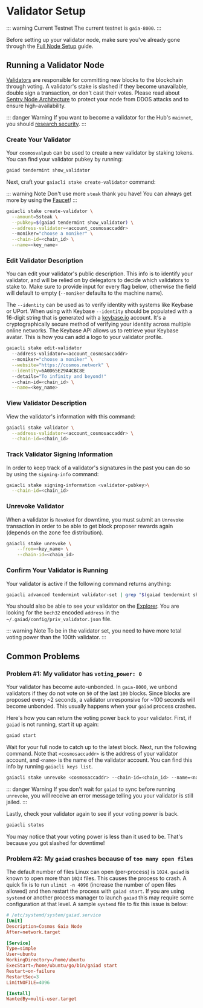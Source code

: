 # Validator Setup

::: warning Current Testnet
The current testnet is `gaia-8000`.
:::

Before setting up your validator node, make sure you've already gone through the [Full Node Setup](/getting-started/full-node.md) guide.

## Running a Validator Node

[Validators](/validators/overview.md) are responsible for committing new blocks to the blockchain through voting. A validator's stake is slashed if they become unavailable, double sign a transaction, or don't cast their votes. Please read about [Sentry Node Architecture](/validators/validator-faq.md#how-can-validators-protect-themselves-from-denial-of-service-attacks) to protect your node from DDOS attacks and to ensure high-availability.

::: danger Warning
If you want to become a validator for the Hub's `mainnet`, you should [research security](/validators/security.md).
:::

### Create Your Validator

Your `cosmosvalpub` can be used to create a new validator by staking tokens. You can find your validator pubkey by running:

```bash
gaiad tendermint show_validator
```

Next, craft your `gaiacli stake create-validator` command:

::: warning Note
Don't use more `steak` thank you have! You can always get more by using the [Faucet](https://faucetcosmos.network/)!
:::

```bash
gaiacli stake create-validator \
  --amount=5steak \
  --pubkey=$(gaiad tendermint show_validator) \
  --address-validator=<account_cosmosaccaddr>
  --moniker="choose a moniker" \
  --chain-id=<chain_id> \
  --name=<key_name>
```

### Edit Validator Description

You can edit your validator's public description. This info is to identify your validator, and will be relied on by delegators to decide which validators to stake to. Make sure to provide input for every flag below, otherwise the field will default to empty (`--moniker` defaults to the machine name).

The `--identity` can be used as to verify identity with systems like Keybase or UPort. When using with Keybase `--identity` should be populated with a 16-digit string that is generated with a [keybase.io](https://keybase.io) account. It's a cryptographically secure method of verifying your identity across multiple online networks. The Keybase API allows us to retrieve your Keybase avatar. This is how you can add a logo to your validator profile.

```bash
gaiacli stake edit-validator
  --address-validator=<account_cosmosaccaddr>
  --moniker="choose a moniker" \
  --website="https://cosmos.network" \
  --identity=6A0D65E29A4CBC8E
  --details="To infinity and beyond!"
  --chain-id=<chain_id> \
  --name=<key_name>
```

### View Validator Description

View the validator's information with this command:

```bash
gaiacli stake validator \
  --address-validator=<account_cosmosaccaddr> \
  --chain-id=<chain_id>
```

### Track Validator Signing Information

In order to keep track of a validator's signatures in the past you can do so by using the `signing-info` command:

```bash
gaiacli stake signing-information <validator-pubkey>\
  --chain-id=<chain_id>
```

### Unrevoke Validator

When a validator is `Revoked` for downtime, you must submit an `Unrevoke` transaction in order to be able to get block proposer rewards again (depends on the zone fee distribution).

```bash
gaiacli stake unrevoke \
	--from=<key_name> \
	--chain-id=<chain_id>
```

### Confirm Your Validator is Running

Your validator is active if the following command returns anything:

```bash
gaiacli advanced tendermint validator-set | grep "$(gaiad tendermint show_validator)"
```

You should also be able to see your validator on the [Explorer](https://explorecosmos.network/validators). You are looking for the `bech32` encoded `address` in the `~/.gaiad/config/priv_validator.json` file.

::: warning Note
To be in the validator set, you need to have more total voting power than the 100th validator.
:::

## Common Problems

### Problem #1: My validator has `voting_power: 0`

Your validator has become auto-unbonded. In `gaia-8000`, we unbond validators if they do not vote on `50` of the last `100` blocks. Since blocks are proposed every ~2 seconds, a validator unresponsive for ~100 seconds will become unbonded. This usually happens when your `gaiad` process crashes.

Here's how you can return the voting power back to your validator. First, if `gaiad` is not running, start it up again:

```bash
gaiad start
```

Wait for your full node to catch up to the latest block. Next, run the following command. Note that `<cosmosaccaddr>` is the address of your validator account, and `<name>` is the name of the validator account. You can find this info by running `gaiacli keys list`.

```bash
gaiacli stake unrevoke <cosmosaccaddr> --chain-id=<chain_id> --name=<name>
```

::: danger Warning
If you don't wait for `gaiad` to sync before running `unrevoke`, you will receive an error message telling you your validator is still jailed.
:::

Lastly, check your validator again to see if your voting power is back.

```bash
gaiacli status
```

You may notice that your voting power is less than it used to be. That's because you got slashed for downtime!

### Problem #2: My `gaiad` crashes because of `too many open files`

The default number of files Linux can open (per-process) is `1024`. `gaiad` is known to open more than `1024` files. This causes the process to crash. A quick fix is to run `ulimit -n 4096` (increase the number of open files allowed) and then restart the process with `gaiad start`. If you are using `systemd` or another process manager to launch `gaiad` this may require some configuration at that level. A sample `systemd` file to fix this issue is below:

```toml
# /etc/systemd/system/gaiad.service
[Unit]
Description=Cosmos Gaia Node
After=network.target

[Service]
Type=simple
User=ubuntu
WorkingDirectory=/home/ubuntu
ExecStart=/home/ubuntu/go/bin/gaiad start
Restart=on-failure
RestartSec=3
LimitNOFILE=4096

[Install]
WantedBy=multi-user.target
```
